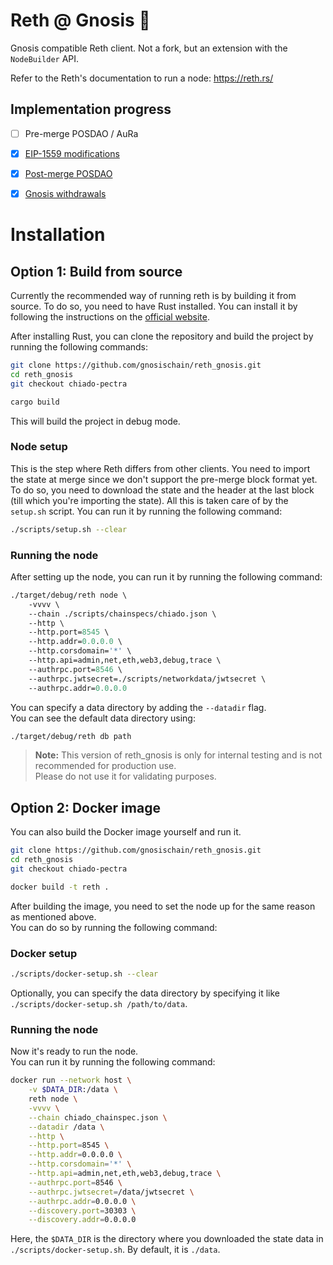 # Reth @ Gnosis 🍴

Gnosis compatible Reth client. Not a fork, but an extension with the `NodeBuilder` API.

Refer to the Reth's documentation to run a node: https://reth.rs/

## Implementation progress

- [ ] Pre-merge POSDAO / AuRa
- [x] [EIP-1559 modifications](https://github.com/gnosischain/specs/blob/master/network-upgrades/london.md)
- [x] [Post-merge POSDAO](https://github.com/gnosischain/specs/blob/master/execution/posdao-post-merge.md)
- [x] [Gnosis withdrawals](https://github.com/gnosischain/specs/blob/master/execution/withdrawals.md)


# Installation

## Option 1: Build from source

Currently the recommended way of running reth is by building it from source. To do so, you need to have Rust installed. You can install it by following the instructions on the [official website](https://www.rust-lang.org/tools/install).

After installing Rust, you can clone the repository and build the project by running the following commands:

```bash
git clone https://github.com/gnosischain/reth_gnosis.git
cd reth_gnosis
git checkout chiado-pectra

cargo build
```

This will build the project in debug mode.

### Node setup

This is the step where Reth differs from other clients. You need to import the state at merge since we don't support the pre-merge block format yet. To do so, you need to download the state and the header at the last block (till which you're importing the state). All this is taken care of by the `setup.sh` script. You can run it by running the following command:

```bash
./scripts/setup.sh --clear
```

### Running the node

After setting up the node, you can run it by running the following command:

```ocaml
./target/debug/reth node \
    -vvvv \
    --chain ./scripts/chainspecs/chiado.json \
    --http \
    --http.port=8545 \
    --http.addr=0.0.0.0 \
    --http.corsdomain='*' \
    --http.api=admin,net,eth,web3,debug,trace \
    --authrpc.port=8546 \
    --authrpc.jwtsecret=./scripts/networkdata/jwtsecret \
    --authrpc.addr=0.0.0.0
```

You can specify a data directory by adding the `--datadir` flag.  
You can see the default data directory using:

```bash
./target/debug/reth db path
```

> **Note:** This version of reth_gnosis is only for internal testing and is not recommended for production use.  
> Please do not use it for validating purposes.

## Option 2: Docker image

You can also build the Docker image yourself and run it.

```bash
git clone https://github.com/gnosischain/reth_gnosis.git
cd reth_gnosis
git checkout chiado-pectra

docker build -t reth .
```

After building the image, you need to set the node up for the same reason as mentioned above.  
You can do so by running the following command:

### Docker setup

```bash
./scripts/docker-setup.sh --clear
```

Optionally, you can specify the data directory by specifying it like `./scripts/docker-setup.sh /path/to/data`.

### Running the node

Now it's ready to run the node.  
You can run it by running the following command:

```bash
docker run --network host \
    -v $DATA_DIR:/data \
    reth node \
    -vvvv \
    --chain chiado_chainspec.json \
    --datadir /data \
    --http \
    --http.port=8545 \
    --http.addr=0.0.0.0 \
    --http.corsdomain='*' \
    --http.api=admin,net,eth,web3,debug,trace \
    --authrpc.port=8546 \
    --authrpc.jwtsecret=/data/jwtsecret \
    --authrpc.addr=0.0.0.0 \
    --discovery.port=30303 \
    --discovery.addr=0.0.0.0
```

Here, the `$DATA_DIR` is the directory where you downloaded the state data in `./scripts/docker-setup.sh`. By default, it is `./data`.